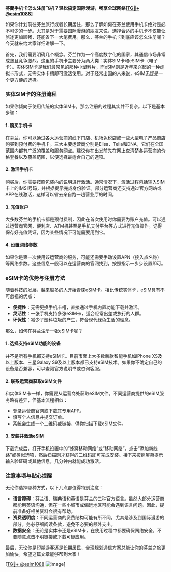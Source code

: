 **芬蘭手机卡怎么注册飞机？轻松搞定国际漫游，畅享全球网络[[TG💪+ @esim1088](https://t.me/s/esim1088)]**

如果你计划前往芬兰旅行或者长期居住，那么了解如何在芬兰使用手机卡绝对是必不可少的一步。尤其是对于需要国际漫游的朋友来说，选择合适的手机卡不仅能让旅途更加顺畅，还能省下一大笔费用。那么，芬兰的手机卡到底应该怎么注册呢？今天就来给大家详细讲解一下。

首先，我们需要明确几个概念。芬兰作为一个高度数字化的国家，其通信市场非常成熟且竞争激烈。这里的手机卡主要分为两大类：实体SIM卡和eSIM卡（电子卡）。实体SIM卡是我们最常见的那种小塑料片，而eSIM则是近年来兴起的一种虚拟卡形式，无需实体卡槽即可激活使用。对于经常出国的人来说，eSIM无疑是一个更方便的选择。

### 实体SIM卡的注册流程

如果你倾向于使用传统的实体SIM卡，那么注册的过程其实并不复杂。以下是基本步骤：

#### 1. **购买手机卡**
   在芬兰，你可以通过各大运营商的线下门店、机场免税店或一些大型电子产品商店购买到预付费的手机卡。三大主要运营商分别是Elisa、Telia和DNA，它们在全国范围内都有广泛的覆盖和服务网点。建议你在出发前先在网上查清楚各运营商的价格套餐以及覆盖范围，以便选择最适合自己的选项。

#### 2. **激活手机卡**
   购买后，你需要按照包装内的说明进行激活。通常情况下，激活过程包括输入SIM卡上的IMSI号码，并根据提示完成身份验证。部分运营商还支持通过官方网站或APP在线激活，这样可以省去亲自跑一趟营业厅的时间。

#### 3. **充值账户**
   大多数芬兰的手机卡都是预付费制，因此在首次使用时你需要为账户充值。可以通过运营商官网、便利店、ATM机甚至是手机支付平台等方式进行充值操作。记得保存好充值凭证，因为某些情况下可能需要用到它。

#### 4. **设置网络参数**
   如果你是第一次使用该运营商的服务，可能还需要手动设置APN（接入点名称）等网络参数。这些信息一般可以在运营商的官网找到，按照指示一步步设置即可。

### eSIM卡的优势与注册方法

随着科技的发展，越来越多的人开始青睐eSIM卡。相比传统实体卡，eSIM具有不可忽视的优点：

- **便捷性**：无需更换手机卡槽，直接通过手机内置功能下载并激活。
- **灵活性**：一张手机支持多张eSIM卡，适合经常出差或旅行的人群。
- **环保性**：减少了塑料垃圾的产生，符合现代绿色生活的理念。

那么，如何在芬兰注册一张eSIM卡呢？

#### 1. **选择支持eSIM功能的设备**
   并不是所有手机都支持eSIM卡。目前市面上大多数新款智能手机如iPhone XS及以上版本、三星Galaxy S9及以上版本都已支持eSIM技术。如果你不确定自己的设备是否兼容，可以查阅官方说明书或咨询客服。

#### 2. **联系运营商获取eSIM文件**
   和实体SIM卡一样，你需要从运营商处获取eSIM文件。不同运营商提供的eSIM服务略有差异，但基本流程相似：
   - 登录运营商官网或下载其专用APP。
   - 填写个人信息并提交订单。
   - 系统会生成一个二维码或链接，供你扫描下载eSIM文件。

#### 3. **安装并激活eSIM**
   下载完成后，打开手机设置中的“蜂窝移动网络”或“移动网络”，点击“添加新线路”或类似选项，然后扫描刚才获得的二维码即可完成安装。接下来按照屏幕提示输入验证码或其他信息，几分钟内就能成功激活。

### 注意事项与贴心提醒

无论你选择哪种方式，以下几点都值得特别注意：

- **语言障碍**：芬兰语、瑞典语和英语是芬兰的三种官方语言。虽然大部分运营商都能用英语沟通，但在一些小城市或偏远地区可能会遇到语言问题。因此，提前准备好相关资料会很有帮助。
- **资费透明度**：不同运营商的资费结构可能有所不同，尤其是涉及到国际漫游的部分。务必仔细阅读条款，避免不必要的额外支出。
- **数据安全**：无论是实体卡还是eSIM卡，在使用过程中都要确保网络安全，不要随意点击不明链接或下载可疑应用。

最后，无论你是短期游客还是长期居民，合理规划通信方案总能让你的芬兰之旅更加愉快。希望这篇文章能够帮到大家！

[[TG💪+ @esim1088](https://t.me/s/esim1088) ![Image](https://i.postimg.cc/4NQfJmqS/Snipaste-2025-05-13-00-14-12.png)]